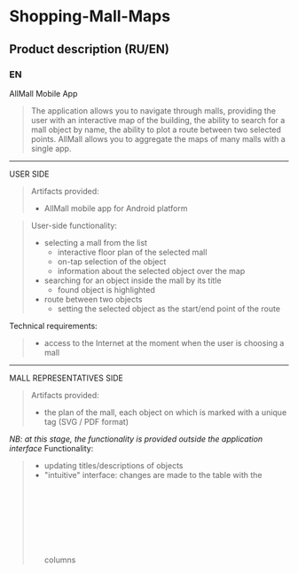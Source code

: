 # Shopping-Mall-Maps 

## Product description (RU/EN)
  ### EN

  AllMall Mobile App

>  The application allows you to navigate through malls, providing the user with an interactive map of the building, the
>  ability to search for a mall object by name, the ability to plot a route between two selected points.
>  AllMall allows you to aggregate the maps of many malls with a single app.

  --------------------------------------------------------------------------------
  USER SIDE

>  Artifacts provided:
>  - AllMall mobile app for Android platform

>  User-side functionality:
>  - selecting a mall from the list
>    - interactive floor plan of the selected mall
>    - on-tap selection of the object
>    - information about the selected object over the map
>  - searching for an object inside the mall by its title
>    - found object is highlighted
>  - route between two objects
>    - setting the selected object as the start/end point of the route

  Technical requirements:
>  - access to the Internet at the moment when the user is choosing a mall

  ---------------------------------------------------------------------------------
  MALL REPRESENTATIVES SIDE

>  Artifacts provided:
>  - the plan of the mall, each object on which is marked with a unique tag (SVG / PDF format)

  _NB: at this stage, the functionality is provided outside the application interface_
  Functionality:
>  - updating titles/descriptions of objects
>  - "intuitive" interface: changes are made to the table with the columns <object tag> <object name> <object description> ...

  Requirements:
>  - provision of an up-to-date plan of the mall premises
>  - maintaining up-to-date information about shopping center facilities

 ### RU

  Мобильное приложение AllMall

>  Приложение позволяет ориентироваться в торговых центрах, предоставляя пользователю интерактивную карту здания,
>  возможность поиска объекта ТЦ по названию, возможность проложить маршрут между двумя выбранными точками.
>  Приложение позволяет агрегировать карты многих ТЦ в одной сущности.

  --------------------------------------------------------------------------------
  НА СТОРОНЕ ПОЛЬЗОВАТЕЛЯ

  Предоставляемые артефакты:
>  - мобильное приложение AllMall для платформы Android

  Функциональность:
>  - выбор ТЦ из списка
>  - интерактивный поэтажный план выбранного ТЦ
>    - выделение объекта тапом
>    - информация о выделеном объекте поверх карты
>  - поиск объекта внутри ТЦ по названию
>    - выбранный объект выделяется
>  - маршрут между двумя объектами
>    - возможность выбрать выделенный объект как начальную/конечную точку маршрута

  Требования:
>  - доступ к сети интернет на момент выбора ТЦ

  ---------------------------------------------------------------------------------
  НА СТОРОНЕ ПРЕДСТАВИТЕЛЕЙ ТЦ

  Предоставляемые артефакты:
>  - план ТЦ, каждый объект на котором, отмечен уникальным тегом (формат SVG / PDF)

  _NB: на данном этапе функциональность предоставляется вне интерфейса приложения_
  Функциональность:
>  - обновление названий/описаний объектов
>  - "интуитивный" интерфейс: изменения вносятся в таблицу со столбцами <тег объекта> <название объекта> <описание объекта> ...

  Требования:
>  - предоставление актуального плана помещений ТЦ
>  - поддержание актуальной информации об объектах ТЦ


## Rules:
  ### Commit & dashboard rules:   
  1) Use only english and past simple tense.
  2) Use Upper chars in the beginning.
  3) Single reason for commit.
  4) Use active voice
  5) Write at the end of the commit message string `AB#* ticket number *`.
  
  Commit example: 
  ```C
  Created commit rules AB#30
  ```
  or      
  ```C
  Ball disappearing bug was fixed AB#12 
  ```
  That creates link to your commit in azure boards.

  ### Code rules: 
  *Discussion -> Code -> Test -> Review -> Done*     
  1) In 3 days before deadline must be test and review.     
  2) No "magic" numbers and constants in code. Everything must be in enums, defines or special variables.   
  3) Use global variables only after team discussion.    

  ### Code style:    
  1) Every figure "{" must be on new string. 
 ```C
      void foo(int a)
      {
	      ...
      }
 ```
  2) Single if-else must be with " { ... }".     
 ```C
      void foo(int a)
      {
	    if(n>0)
        {
         ...
        }
        else
        {
        ...
        }
      }
 ```
  3) camelCase.     
 ```C
      void foo(int a)
      {
	      int maxNumber;
          double ballForceThrow;
      }
      
      void openFile()
      {
      ...
      }
 ```
  4) If function fits the screen, variables declares in the beginning, else in the place of use.    
  5) Insert spaces between operators and operands.
 ```C
      int x = (a + b) * c / d + foo();
 ```
 6) Each variable declaration on a new line.
  ```C
      int x = 3;
      int y = 7;
      double z = 4.25;
 ```
 7) When the line gets longer than 100 characters, divide it into two, making a newline after the operator, and continue writing.
 ```C
   int result = reallyLongFunctionOne() + reallyLongFunctionTwo() + 
        reallyLongFunctionThree() + reallyLongFunctionFour();
 ```
 8) Leave blank lines between functions and between expression groups.
  ```C
   void foo() 
   {
    ...
   }
                          // Empty line
   void bar() 
   {
    ...
   }
 ```
## Compare with analogs:

### Galeria Saint-Petersburg(https://www.galeria.spb.ru/schema/):

*Minuses:*
1. Maps are located on the site. Inconvenient to use.
2. Under heavy load will lag.
3. Few people know.
4. Inconvenient scaling.

*Pluses:*
1. Separately allocated toilets, ATMs, discounts, taxi area.
2. Nicely built route.

### Scoreboard in the shopping center:

*Minuses:*
1. Hard to find.
2. Queues.
3. Lag.
4. If you have to visit many shops, it is inconvenient.

*Pluses:*
1. Located in every shopping center.

### Application "Shopping Guide":

*Minuses:*
1. No parking map.
2. Large icons if you do not zoom in.
3. It doesn't work offline.
4. Not supported at the moment(28.02.2021).
5. Only in Moscow.

*Pluses:*
1. Road map around.
2. Good route between floors.
3. Shows stocks.
4. Search for stores by requirements.

## Git workflow

### Main Branch

`Main` is always an up-to-date copy of the existing code in production. No one, including the technical manager, should make changes directly to this branch, as this will directly affect the working product.
All the code is actually written in other branches.

### Develop branch

When starting a project, the first step is to create a `develop` branch for it based on `main`. All the code related to this project should be located here. A `develop` branch is a regular Git branch with the `develop`  prefix.

### Feature Branch

For each new component or functionality, a separate `feature` branch is created, which differs from the usual one only by the `feature`  prefix. This ensures independent development.
When you finish working on the component, you need to send its code from the `feature` branch to the `develop` branch. You need to make a pull request.

### Pull request

A developer cannot directly submit their changes to the `develop` branch. First, they should be checked by the technical manager. This is what pool queries are designed for. After verification, the technical manager must merge this branch with the `develop` branch

### The code conflicts

Let's say that the `develop` branch already contains new code written by the first developer, and if the second developer sends a pool request from its `feature` branch to the `develop` branch, conflicts arise. They should be solved by the reviewer of the request or an experienced developer.
Thus, code conflicts can be resolved by the reviewer of the pool request or by the developer himself in the `feature` branch.

### Bugs

To fix bugs, create a new `feature` branch.

### Main again

When the project is completed, the code from the `develop` branch is merged with `main` and deployed to production. Thus, the working product and the `main` code are the same thing.

## Contributors:   
  Kirillova Arina   
  Karaev Yakov   
  Ignatiev Daniil   
  Kelarev Michal   
  Chepikov Ilya   
  Mozhaev Alexandr  


